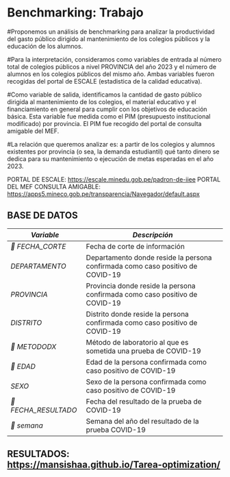 # Benchmarking: Trabajo
#Proponemos un análisis de benchmarking para analizar la productividad del gasto público dirigido al mantenimiento de los colegios públicos y la educación de los alumnos.

#Para la interpretación, consideramos como variables de entrada al número total de colegios públicos a nivel PROVINCIA del año 2023 y el número de alumnos en los colegios públicos del mismo año. Ambas variables fueron recogidas del portal de ESCALE (estadistica de la calidad educativa).

#Como variable de salida, identificamos la cantidad de gasto público dirigida al mantenimiento de los colegios, el material educativo y el financiamiento en general para cumplir con los objetivos de educación básica. Esta variable fue medida como el PIM (presupuesto institucional modificado) por provincia. El PIM fue recogido del portal de consulta amigable del MEF.

#La relación que queremos analizar es: a partir de los colegios y alumnos existentes por provincia (o sea, la demanda estudiantil) qué tanto dinero se dedica para su mantenimiento o ejecución de metas esperadas en el año 2023.


PORTAL DE ESCALE: https://escale.minedu.gob.pe/padron-de-iiee 
PORTAL DEL MEF CONSULTA AMIGABLE: https://apps5.mineco.gob.pe/transparencia/Navegador/default.aspx 

## BASE DE DATOS

| *Variable*         | *Descripción*                                                                                         |
|----------------------|---------------------------------------------------------------------------------------------------------|
| *📅 FECHA_CORTE*   | Fecha de corte de información                                                                            |
| *DEPARTAMENTO*  | Departamento donde reside la persona confirmada como caso positivo de COVID-19                           |
| *PROVINCIA*     | Provincia donde reside la persona confirmada como caso positivo de COVID-19                              |
| *DISTRITO*      | Distrito donde reside la persona confirmada como caso positivo de COVID-19                               |
| *🧪 METODODX*      | Método de laboratorio al que es sometida una prueba de COVID-19                                           |
| *🔢 EDAD*          | Edad de la persona confirmada como caso positivo de COVID-19                                              |
| *SEXO*          | Sexo de la persona confirmada como caso positivo de COVID-19                                              |
| *📅 FECHA_RESULTADO* | Fecha del resultado de la prueba de COVID-19                                                          |
| *📅 semana*        | Semana del año del resultado de la prueba COVID-19     |


## RESULTADOS: https://mansishaa.github.io/Tarea-optimization/
